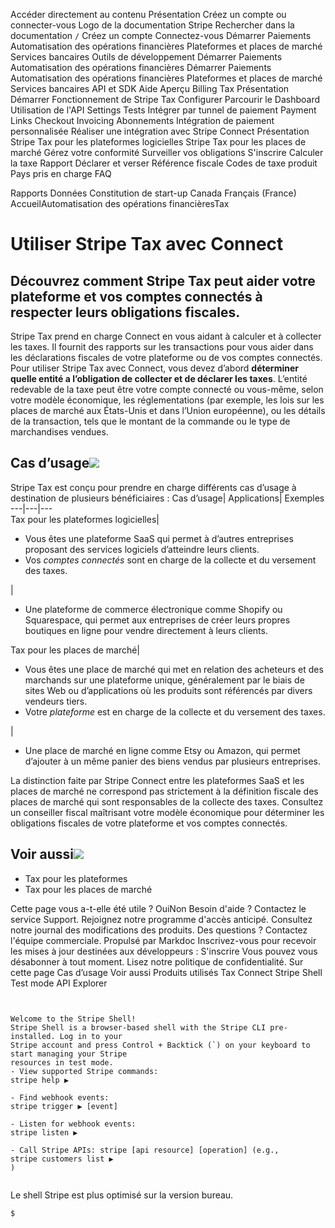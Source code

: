 Accéder directement au contenu
Présentation
Créez un compte
ou 
connecter-vous
Logo de la documentation Stripe
Rechercher dans la documentation
`/`
Créez un compte
Connectez-vous
Démarrer
Paiements
Automatisation des opérations financières
Plateformes et places de marché
Services bancaires
Outils de développement
Démarrer
Paiements
Automatisation des opérations financières
Démarrer
Paiements
Automatisation des opérations financières
Plateformes et places de marché
Services bancaires
API et SDK
Aide
Aperçu
Billing
Tax
Présentation
Démarrer
Fonctionnement de Stripe Tax
Configurer
Parcourir le Dashboard
Utilisation de l'API Settings
Tests
Intégrer par tunnel de paiement
Payment Links
Checkout
Invoicing
Abonnements
Intégration de paiement personnalisée
Réaliser une intégration avec Stripe Connect
Présentation
Stripe Tax pour les plateformes logicielles
Stripe Tax pour les places de marché
Gérez votre conformité
Surveiller vos obligations
S'inscrire
Calculer la taxe
Rapport
Déclarer et verser
Référence fiscale
Codes de taxe produit
Pays pris en charge
FAQ


Rapports
Données
Constitution de start-up
Canada
Français (France)
AccueilAutomatisation des opérations financièresTax
# Utiliser Stripe Tax avec Connect
## Découvrez comment Stripe Tax peut aider votre plateforme et vos comptes connectés à respecter leurs obligations fiscales.
Stripe Tax prend en charge Connect en vous aidant à calculer et à collecter les taxes. Il fournit des rapports sur les transactions pour vous aider dans les déclarations fiscales de votre plateforme ou de vos comptes connectés.
Pour utiliser Stripe Tax avec Connect, vous devez d’abord **déterminer quelle entité a l’obligation de collecter et de déclarer les taxes**. L’entité redevable de la taxe peut être votre compte connecté ou vous-même, selon votre modèle économique, les réglementations (par exemple, les lois sur les places de marché aux États-Unis et dans l’Union européenne), ou les détails de la transaction, tels que le montant de la commande ou le type de marchandises vendues.
## Cas d’usage![](https://b.stripecdn.com/docs-statics-srv/assets/fcc3a1c24df6fcffface6110ca4963de.svg)
Stripe Tax est conçu pour prendre en charge différents cas d’usage à destination de plusieurs bénéficiaires :
Cas d’usage| Applications| Exemples  
---|---|---  
Tax pour les plateformes logicielles| 
  * Vous êtes une plateforme SaaS qui permet à d’autres entreprises proposant des services logiciels d’atteindre leurs clients.
  * Vos _comptes connectés_ sont en charge de la collecte et du versement des taxes.

| 
  * Une plateforme de commerce électronique comme Shopify ou Squarespace, qui permet aux entreprises de créer leurs propres boutiques en ligne pour vendre directement à leurs clients.

  
Tax pour les places de marché| 
  * Vous êtes une place de marché qui met en relation des acheteurs et des marchands sur une plateforme unique, généralement par le biais de sites Web ou d’applications où les produits sont référencés par divers vendeurs tiers.
  * Votre _plateforme_ est en charge de la collecte et du versement des taxes.

| 
  * Une place de marché en ligne comme Etsy ou Amazon, qui permet d’ajouter à un même panier des biens vendus par plusieurs entreprises.

  
La distinction faite par Stripe Connect entre les plateformes SaaS et les places de marché ne correspond pas strictement à la définition fiscale des places de marché qui sont responsables de la collecte des taxes. Consultez un conseiller fiscal maîtrisant votre modèle économique pour déterminer les obligations fiscales de votre plateforme et vos comptes connectés.
## Voir aussi![](https://b.stripecdn.com/docs-statics-srv/assets/fcc3a1c24df6fcffface6110ca4963de.svg)
  * Tax pour les plateformes
  * Tax pour les places de marché


Cette page vous a-t-elle été utile ?
OuiNon
Besoin d'aide ? Contactez le service Support.
Rejoignez notre programme d'accès anticipé.
Consultez notre journal des modifications des produits.
Des questions ? Contactez l'équipe commerciale.
Propulsé par Markdoc
Inscrivez-vous pour recevoir les mises à jour destinées aux développeurs :
S'inscrire
Vous pouvez vous désabonner à tout moment. Lisez notre politique de confidentialité.
Sur cette page
Cas d’usage
Voir aussi
Produits utilisés
Tax
Connect
Stripe Shell
Test mode
API Explorer
```


Welcome to the Stripe Shell!
Stripe Shell is a browser-based shell with the Stripe CLI pre-installed. Log in to your
Stripe account and press Control + Backtick (`) on your keyboard to start managing your Stripe
resources in test mode.
- View supported Stripe commands: 
stripe help ▶️

- Find webhook events: 
stripe trigger ▶️ [event]

- Listen for webhook events: 
stripe listen ▶

- Call Stripe APIs: stripe [api resource] [operation] (e.g., 
stripe customers list ▶️
)


```

Le shell Stripe est plus optimisé sur la version bureau.
```
$
```

